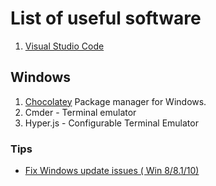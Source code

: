 # List of useful software

1. [Visual Studio Code](https://code.visualstudio.com/)



## Windows

1. [Chocolatey](https://chocolatey.org/) Package manager for Windows. 
2. Cmder - Terminal emulator
3. Hyper.js - Configurable Terminal Emulator

### Tips

* [Fix Windows update issues ( Win 8/8.1/10)](https://support.microsoft.com/en-us/help/10164/fix-windows-update-errors)
